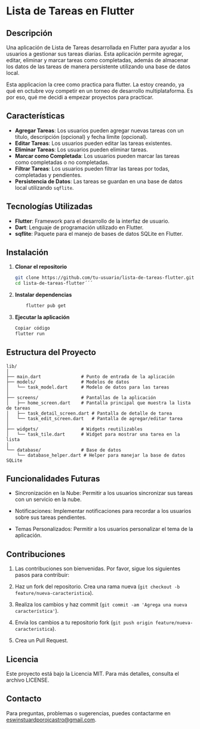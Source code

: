 # Lista de Tareas en Flutter

## Descripción

Una aplicación de Lista de Tareas desarrollada en Flutter para ayudar a los usuarios a gestionar sus tareas diarias. Esta aplicación permite agregar, editar, eliminar y marcar tareas como completadas, además de almacenar los datos de las tareas de manera persistente utilizando una base de datos local.

Esta applicacion la cree como practica para flutter. La estoy creando, ya qué en octubre voy competir en un torneo de desarrollo multiplataforma. Es por eso, qué me decidi a empezar proyectos para practicar.

## Características

- **Agregar Tareas**: Los usuarios pueden agregar nuevas tareas con un título, descripción (opcional) y fecha límite (opcional).
- **Editar Tareas**: Los usuarios pueden editar las tareas existentes.
- **Eliminar Tareas**: Los usuarios pueden eliminar tareas.
- **Marcar como Completada**: Los usuarios pueden marcar las tareas como completadas o no completadas.
- **Filtrar Tareas**: Los usuarios pueden filtrar las tareas por todas, completadas y pendientes.
- **Persistencia de Datos**: Las tareas se guardan en una base de datos local utilizando `sqflite`.

## Tecnologías Utilizadas

- **Flutter**: Framework para el desarrollo de la interfaz de usuario.
- **Dart**: Lenguaje de programación utilizado en Flutter.
- **sqflite**: Paquete para el manejo de bases de datos SQLite en Flutter.

## Instalación

1. **Clonar el repositorio**

   ```bash
   git clone https://github.com/tu-usuario/lista-de-tareas-flutter.git
   cd lista-de-tareas-flutter´´´

2. **Instalar dependencias**

    ```bash
        flutter pub get
    ```

3. **Ejecutar la aplicación**

    ```bash
    Copiar código
    flutter run
    ```

## Estructura del Proyecto

```bahs
lib/
│
├── main.dart               # Punto de entrada de la aplicación
├── models/                 # Modelos de datos
│   └── task_model.dart     # Modelo de datos para las tareas
│
├── screens/                # Pantallas de la aplicación
│   ├── home_screen.dart    # Pantalla principal que muestra la lista de tareas
│   ├── task_detail_screen.dart # Pantalla de detalle de tarea
│   └── task_edit_screen.dart   # Pantalla de agregar/editar tarea
│
├── widgets/                # Widgets reutilizables
│   └── task_tile.dart      # Widget para mostrar una tarea en la lista
│
└── database/               # Base de datos
    └── database_helper.dart # Helper para manejar la base de datos SQLite
```

## Funcionalidades Futuras

- Sincronización en la Nube: Permitir a los usuarios sincronizar sus tareas con un servicio en la nube.

- Notificaciones: Implementar notificaciones para recordar a los usuarios sobre sus tareas pendientes.

- Temas Personalizados: Permitir a los usuarios personalizar el tema de la aplicación.

## Contribuciones

1. Las contribuciones son bienvenidas. Por favor, sigue los siguientes pasos para contribuir:

2. Haz un fork del repositorio.
Crea una rama nueva (```git checkout -b feature/nueva-caracteristica```).

3. Realiza los cambios y haz commit (```git commit -am 'Agrega una nueva característica'```).

4. Envía los cambios a tu repositorio fork (```git push origin feature/nueva-caracteristica```).

5. Crea un Pull Request.

## Licencia

Este proyecto está bajo la Licencia MIT. Para más detalles, consulta el archivo LICENSE.

## Contacto

Para preguntas, problemas o sugerencias, puedes contactarme en [eswinstuardporojcastro@gmail.com](mailto:eswinstuardporojcastro@gmail.com).
